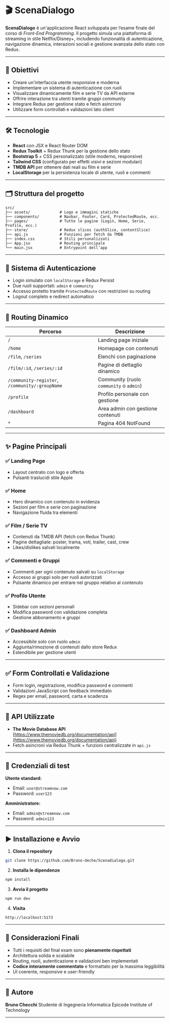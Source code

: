 
# 🎬 ScenaDialogo

**ScenaDialogo** è un'applicazione React sviluppata per l’esame finale del corso di *Front-End Programming*. Il progetto simula una piattaforma di streaming in stile Netflix/Disney+, includendo funzionalità di autenticazione, navigazione dinamica, interazioni sociali e gestione avanzata dello stato con Redux.

---

## 🎯 Obiettivi

* Creare un'interfaccia utente responsive e moderna
* Implementare un sistema di autenticazione con ruoli
* Visualizzare dinamicamente film e serie TV da API esterne
* Offrire interazione tra utenti tramite gruppi community
* Integrare Redux per gestione stato e fetch asincroni
* Utilizzare form controllati e validazioni lato client

---

## 🛠️ Tecnologie

* **React** con JSX e React Router DOM
* **Redux Toolkit** + Redux Thunk per la gestione dello stato
* **Bootstrap 5** + CSS personalizzato (stile moderno, responsive)
* **Tailwind CSS** (configurato per effetti visivi e sezioni modulari)
* **TMDB API** per ottenere dati reali su film e serie
* **LocalStorage** per la persistenza locale di utente, ruoli e commenti

---

## 🗂️ Struttura del progetto

```
src/
├── assets/             # Logo e immagini statiche
├── components/         # Navbar, Footer, Card, ProtectedRoute, ecc.
├── pages/              # Tutte le pagine (Login, Home, Serie, Profilo, ecc.)
├── store/              # Redux slices (authSlice, contentSlice)
├── api.js              # Funzioni per fetch da TMDB
├── index.css           # Stili personalizzati
├── App.jsx             # Routing principale
└── main.jsx            # Entrypoint dell’app
```

---

## 🔐 Sistema di Autenticazione

* Login simulato con `localStorage` e Redux Persist
* Due ruoli supportati: `admin` e `community`
* Accesso protetto tramite `ProtectedRoute` con restrizioni su routing
* Logout completo e redirect automatico

---

## 🧭 Routing Dinamico

| Percorso                                       | Descrizione                             |
| ---------------------------------------------- | --------------------------------------- |
| `/`                                            | Landing page iniziale                   |
| `/home`                                        | Homepage con contenuti                  |
| `/film`, `/series`                             | Elenchi con paginazione                 |
| `/film/:id`, `/series/:id`                     | Pagine di dettaglio dinamico            |
| `/community-register`, `/community/:groupName` | Community (ruolo `community` o `admin`) |
| `/profile`                                     | Profilo personale con gestione          |
| `/dashboard`                                   | Area admin con gestione contenuti       |
| `*`                                            | Pagina 404 NotFound                     |

---

## ✨ Pagine Principali

### ✅ Landing Page

* Layout centrato con logo e offerta
* Pulsanti traslucidi stile Apple

### ✅ Home

* Hero dinamico con contenuto in evidenza
* Sezioni per film e serie con paginazione
* Navigazione fluida tra elementi

### ✅ Film / Serie TV

* Contenuti da TMDB API (fetch con Redux Thunk)
* Pagine dettagliate: poster, trama, voti, trailer, cast, crew
* Likes/dislikes salvati localmente

### ✅ Commenti e Gruppi

* Commenti per ogni contenuto salvati su `localStorage`
* Accesso ai gruppi solo per ruoli autorizzati
* Pulsante dinamico per entrare nel gruppo relativo al contenuto

### ✅ Profilo Utente

* Sidebar con sezioni personali
* Modifica password con validazione completa
* Gestione abbonamento e gruppi

### ✅ Dashboard Admin

* Accessibile solo con ruolo `admin`
* Aggiunta/rimozione di contenuti dallo store Redux
* Estendibile per gestione utenti

---

## ✅ Form Controllati e Validazione

* Form login, registrazione, modifica password e commenti
* Validazioni JavaScript con feedback immediato
* Regex per email, password, carta e scadenza

---

## 🔧 API Utilizzate

* **The Movie Database API**
  [https://www.themoviedb.org/documentation/api](https://www.themoviedb.org/documentation/api)
* Fetch asincroni via Redux Thunk + funzioni centralizzate in `api.js`

---

## 🔑 Credenziali di test

**Utente standard:**

* Email: `user@streamnow.com`
* Password: `user123`

**Amministratore:**

* Email: `admin@streamnow.com`
* Password: `admin123`

---

## ▶️ Installazione e Avvio

1. **Clona il repository**

```bash
git clone https://github.com/Bruno-deche/Scenadialogo.git

```

2. **Installa le dipendenze**

```bash
npm install
```

3. **Avvia il progetto**

```bash
npm run dev
```

4. **Visita**

```
http://localhost:5173
```

---

## 📌 Considerazioni Finali

* Tutti i requisiti del final exam sono **pienamente rispettati**
* Architettura solida e scalabile
* Routing, ruoli, autenticazione e validazioni ben implementati
* **Codice interamente commentato** e formattato per la massima leggibilità
* UI coerente, responsive e user-friendly

---

## 👤 Autore

**Bruno Checchi**
Studente di Ingegneria Informatica
Epicode Institute of Technology

---



